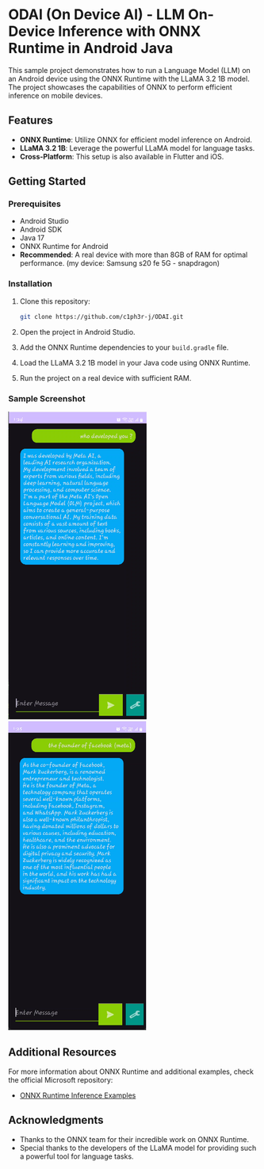 # ODAI (On Device AI) - LLM On-Device Inference with ONNX Runtime in Android Java

This sample project demonstrates how to run a Language Model (LLM) on an Android device using the ONNX Runtime with the LLaMA 3.2 1B model. The project showcases the capabilities of ONNX to perform efficient inference on mobile devices.

## Features

- **ONNX Runtime**: Utilize ONNX for efficient model inference on Android.
- **LLaMA 3.2 1B**: Leverage the powerful LLaMA model for language tasks.
- **Cross-Platform**: This setup is also available in Flutter and iOS.

## Getting Started

### Prerequisites

- Android Studio
- Android SDK
- Java 17
- ONNX Runtime for Android
- **Recommended**: A real device with more than 8GB of RAM for optimal performance. (my device: Samsung s20 fe 5G - snapdragon)

### Installation

1. Clone this repository:

   ```bash
   git clone https://github.com/c1ph3r-j/ODAI.git
   ```

2. Open the project in Android Studio.

3. Add the ONNX Runtime dependencies to your `build.gradle` file.

4. Load the LLaMA 3.2 1B model in your Java code using ONNX Runtime.

5. Run the project on a real device with sufficient RAM.

### Sample Screenshot

![Sample Screenshot](images/sample_image_1.png)
![Sample Screenshot](images/sample_image_2.png)

## Additional Resources

For more information about ONNX Runtime and additional examples, check the official Microsoft repository:

- [ONNX Runtime Inference Examples](https://github.com/microsoft/onnxruntime-inference-examples.git)


## Acknowledgments

- Thanks to the ONNX team for their incredible work on ONNX Runtime.
- Special thanks to the developers of the LLaMA model for providing such a powerful tool for language tasks.
